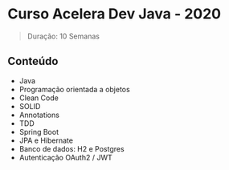 # Curso Acelera Dev Java - 2020

> Duração: 10 Semanas

## Conteúdo
- Java
- Programação orientada a objetos
- Clean Code
- SOLID
- Annotations
- TDD
- Spring Boot
- JPA e Hibernate
- Banco de dados: H2 e Postgres
- Autenticação OAuth2 / JWT

